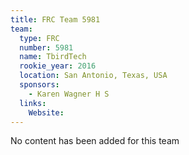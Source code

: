 ```yaml
---
title: FRC Team 5981
team:
  type: FRC
  number: 5981
  name: TbirdTech
  rookie_year: 2016
  location: San Antonio, Texas, USA
  sponsors:
    - Karen Wagner H S
  links:
    Website: 
---
```

No content has been added for this team